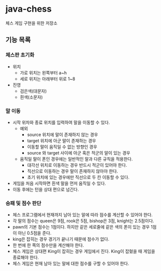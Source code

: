 # java-chess
체스 게임 구현을 위한 저장소

## 기능 목록

### 체스판 초기화

- 위치
    - 가로 위치는 왼쪽부터 a~h
    - 세로 위치는 아래부터 위로 1~8
- 진영
    - 검은색(대문자)
    - 흰색(소문자)

### 말 이동

- 시작 위차와 종료 위치를 입력하여 말을 이동할 수 있다.
    - 예외
        - source 위치에 말이 존재하지 않는 경우
        - target 위치에 아군 말이 존재하는 경우
        - 이동할 말이 움직일 수 없는 방향인 경우
        - source 와 target 사이에 아군 혹은 적군의 말이 있는 경우
    - 움직일 말이 폰인 경우에는 일반적인 말과 다른 규칙을 적용한다.
        - 대각선 위치로 이동하는 경우 반드시 적군이 있어야 한다.
        - 직선으로 이동하는 경우 말이 존재하지 않아야 한다.
        - 초기 위치에 있는 경우에만 직선으로 두 칸 이동할 수 있다.
- 게임을 처음 시작하면 흰색 말을 먼저 움직일 수 있다.
- 이동 후에는 턴을 상대 편으로 넘긴다.

### 승패 및 점수 판단

- 체스 프로그램에서 현재까지 남아 있는 말에 따라 점수를 계산할 수 있어야 한다.
- 각 말의 점수는 queen은 9점, rook은 5점, bishop은 3점, knight는 2.5점이다.
- pawn의 기본 점수는 1점이다. 하지만 같은 세로줄에 같은 색의 폰이 있는 경우 1점이 아닌 0.5점을 준다.
- king은 잡히는 경우 경기가 끝나기 때문에 점수가 없다.
- 한 번에 한 쪽의 점수만을 계산해야 한다.
- 체스 게임은 상대편 King이 잡히는 경우 게임에서 진다. King이 잡혔을 때 게임을 종료해야 한다.
- 체스 게임은 현재 남아 있는 말에 대한 점수를 구할 수 있어야 한다.